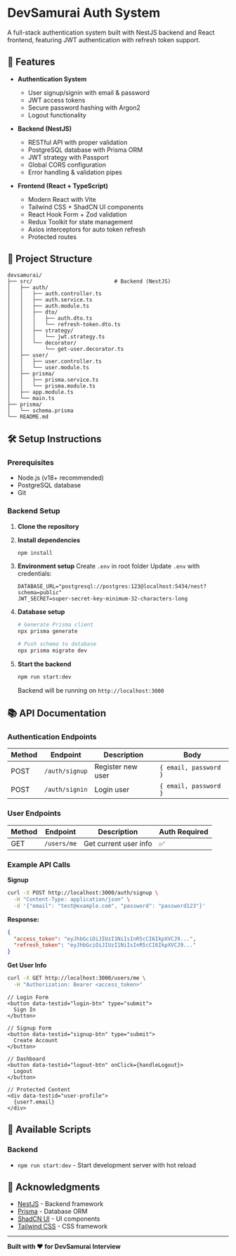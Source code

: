# DevSamurai Auth System

A full-stack authentication system built with NestJS backend and React frontend, featuring JWT authentication with refresh token support.

## 🚀 Features

- **Authentication System**
  - User signup/signin with email & password
  - JWT access tokens
  - Secure password hashing with Argon2
  - Logout functionality

- **Backend (NestJS)**
  - RESTful API with proper validation
  - PostgreSQL database with Prisma ORM
  - JWT strategy with Passport
  - Global CORS configuration
  - Error handling & validation pipes

- **Frontend (React + TypeScript)**
  - Modern React with Vite
  - Tailwind CSS + ShadCN UI components
  - React Hook Form + Zod validation
  - Redux Toolkit for state management
  - Axios interceptors for auto token refresh
  - Protected routes

## 📁 Project Structure

```
devsamurai/
├── src/                          # Backend (NestJS)
│   ├── auth/
│   │   ├── auth.controller.ts
│   │   ├── auth.service.ts
│   │   ├── auth.module.ts
│   │   ├── dto/
│   │   │   ├── auth.dto.ts
│   │   │   └── refresh-token.dto.ts
│   │   ├── strategy/
│   │   │   └── jwt.strategy.ts
│   │   └── decorator/
│   │       └── get-user.decorator.ts
│   ├── user/
│   │   ├── user.controller.ts
│   │   └── user.module.ts
│   ├── prisma/
│   │   ├── prisma.service.ts
│   │   └── prisma.module.ts
│   ├── app.module.ts
│   └── main.ts
├── prisma/
│   └── schema.prisma
└── README.md
```

## 🛠 Setup Instructions

### Prerequisites

- Node.js (v18+ recommended)
- PostgreSQL database
- Git

### Backend Setup

1. **Clone the repository**
2. **Install dependencies**
   ```bash
   npm install
   ```

3. **Environment setup**
   Create `.env` in root folder
   Update `.env` with  credentials:
   ```env
   DATABASE_URL="postgresql://postgres:123@localhost:5434/nest?schema=public"
   JWT_SECRET=super-secret-key-minimum-32-characters-long
   ```

4. **Database setup**
   ```bash
   # Generate Prisma client
   npx prisma generate
   
   # Push schema to database
   npx prisma migrate dev
   ```

5. **Start the backend**
   ```bash
   npm run start:dev
   ```
   
   Backend will be running on `http://localhost:3000`


## 📚 API Documentation

### Authentication Endpoints

| Method | Endpoint | Description | Body |
|--------|----------|-------------|------|
| POST | `/auth/signup` | Register new user | `{ email, password }` |
| POST | `/auth/signin` | Login user | `{ email, password }` |

### User Endpoints

| Method | Endpoint | Description | Auth Required |
|--------|----------|-------------|---------------|
| GET | `/users/me` | Get current user info | ✅ |

### Example API Calls

**Signup**
```bash
curl -X POST http://localhost:3000/auth/signup \
  -H "Content-Type: application/json" \
  -d '{"email": "test@example.com", "password": "password123"}'
```

**Response:**
```json
{
  "access_token": "eyJhbGciOiJIUzI1NiIsInR5cCI6IkpXVCJ9...",
  "refresh_token": "eyJhbGciOiJIUzI1NiIsInR5cCI6IkpXVCJ9..."
}
```

**Get User Info**
```bash
curl -X GET http://localhost:3000/users/me \
  -H "Authorization: Bearer <access_token>"
```


```tsx
// Login Form
<button data-testid="login-btn" type="submit">
  Sign In
</button>

// Signup Form  
<button data-testid="signup-btn" type="submit">
  Create Account
</button>

// Dashboard
<button data-testid="logout-btn" onClick={handleLogout}>
  Logout
</button>

// Protected Content
<div data-testid="user-profile">
  {user?.email}
</div>
```


## 📝 Available Scripts

### Backend
- `npm run start:dev` - Start development server with hot reload

## 🙏 Acknowledgments

- [NestJS](https://nestjs.com/) - Backend framework
- [Prisma](https://prisma.io/) - Database ORM
- [ShadCN UI](https://ui.shadcn.com/) - UI components
- [Tailwind CSS](https://tailwindcss.com/) - CSS framework

---

**Built with ❤️ for DevSamurai Interview**
